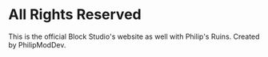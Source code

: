 # All Rights Reserved
This is the official Block Studio's website as
well with Philip's Ruins.
Created by PhilipModDev.

